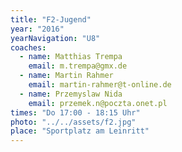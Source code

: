 ```yaml
---
title: "F2-Jugend"
year: "2016"
yearNavigation: "U8"
coaches:
  - name: Matthias Trempa
    email: m.trempa@gmx.de
  - name: Martin Rahmer
    email: martin-rahmer@t-online.de
  - name: Przemyslaw Nida
    email: przemek.n@poczta.onet.pl
times: "Do 17:00 - 18:15 Uhr"
photo: "../../assets/f2.jpg"
place: "Sportplatz am Leinritt"
---
```

